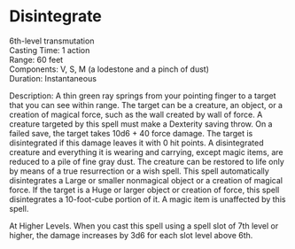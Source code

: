 # Disintegrate

6th-level transmutation<br>
Casting Time: 1 action<br>
Range: 60 feet<br>
Components: V, S, M (a lodestone and a pinch of dust)<br>
Duration: Instantaneous

Description: A thin green ray springs from your pointing finger to a target that you can see within range. The target can be a creature, an object, or a creation of magical force, such as the wall created by wall of force. A creature targeted by this spell must make a Dexterity saving throw. On a failed save, the target takes 10d6 + 40 force damage. The target is disintegrated if this damage leaves it with 0 hit points. A disintegrated creature and everything it is wearing and carrying, except magic items, are reduced to a pile of fine gray dust. The creature can be restored to life only by means of a true resurrection or a wish spell. This spell automatically disintegrates a Large or smaller nonmagical object or a creation of magical force. If the target is a Huge or larger object or creation of force, this spell disintegrates a 10-foot-cube portion of it. A magic item is unaffected by this spell.

At Higher Levels. When you cast this spell using a spell slot of 7th level or higher, the damage increases by 3d6 for each slot level above 6th.

